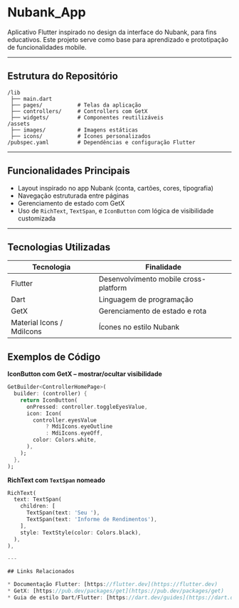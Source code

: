# Nubank\_App

Aplicativo Flutter inspirado no design da interface do Nubank, para fins educativos. Este projeto serve como base para aprendizado e prototipação de funcionalidades mobile.

---

## Estrutura do Repositório

```text
/lib
 ├── main.dart
 ├── pages/           # Telas da aplicação
 ├── controllers/     # Controllers com GetX
 ├── widgets/         # Componentes reutilizáveis
/assets
 ├── images/          # Imagens estáticas
 ├── icons/           # Ícones personalizados
/pubspec.yaml         # Dependências e configuração Flutter
```

---

## Funcionalidades Principais

* Layout inspirado no app Nubank (conta, cartões, cores, tipografia)
* Navegação estruturada entre páginas
* Gerenciamento de estado com GetX
* Uso de `RichText`, `TextSpan`, e `IconButton` com lógica de visibilidade customizada

---

##  Tecnologias Utilizadas

| Tecnologia                | Finalidade                            |
| ------------------------- | ------------------------------------- |
| Flutter                   | Desenvolvimento mobile cross-platform |
| Dart                      | Linguagem de programação              |
| GetX                      | Gerenciamento de estado e rota        |
| Material Icons / MdiIcons | Ícones no estilo Nubank               |

## Exemplos de Código

**IconButton com GetX – mostrar/ocultar visibilidade**

```dart
GetBuilder<ControllerHomePage>(
  builder: (controller) {
    return IconButton(
      onPressed: controller.toggleEyesValue,
      icon: Icon(
        controller.eyesValue
            ? MdiIcons.eyeOutline
            : MdiIcons.eyeOff,
        color: Colors.white,
      ),
    );
  },
);
```

**RichText com `TextSpan` nomeado**

```dart
RichText(
  text: TextSpan(
    children: [
      TextSpan(text: 'Seu '),
      TextSpan(text: 'Informe de Rendimentos'),
    ],
    style: TextStyle(color: Colors.black),
  ),
),

---

## Links Relacionados

* Documentação Flutter: [https://flutter.dev](https://flutter.dev)
* GetX: [https://pub.dev/packages/get](https://pub.dev/packages/get)
* Guia de estilo Dart/Flutter: [https://dart.dev/guides](https://dart.dev/guides)

